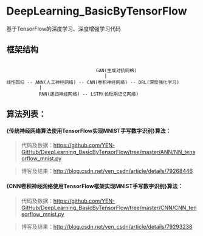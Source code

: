 # DeepLearning_BasicByTensorFlow
基于TensorFlow的深度学习、深度增强学习代码

## 框架结构
<pre><code>
                                 GAN(生成对抗网络)
                                    |
线性回归 -- ANN(人工神经网络) -- CNN(卷积神经网络) -- DRL(深度强化学习)
            |
            RNN(递归神经网络) -- LSTM(长短期记忆网络)      
</code></pre>
             
## 算法列表：

#### {传统神经网络算法使用TensorFlow实现MNIST手写数字识别}算法：
> 代码及数据：https://github.com/YEN-GitHub/DeepLearning_BasicByTensorFlow/tree/master/ANN/NN_tensorflow_mnist.py
 
> 博客及结果：http://blog.csdn.net/yen_csdn/article/details/79268446


#### {CNN卷积神经网络使用TensorFlow框架实现MNIST手写数字识别}算法：
> 代码及数据：https://github.com/YEN-GitHub/DeepLearning_BasicByTensorFlow/tree/master/CNN/CNN_tensorflow_mnist.py
 
> 博客及结果：http://blog.csdn.net/yen_csdn/article/details/79293238


